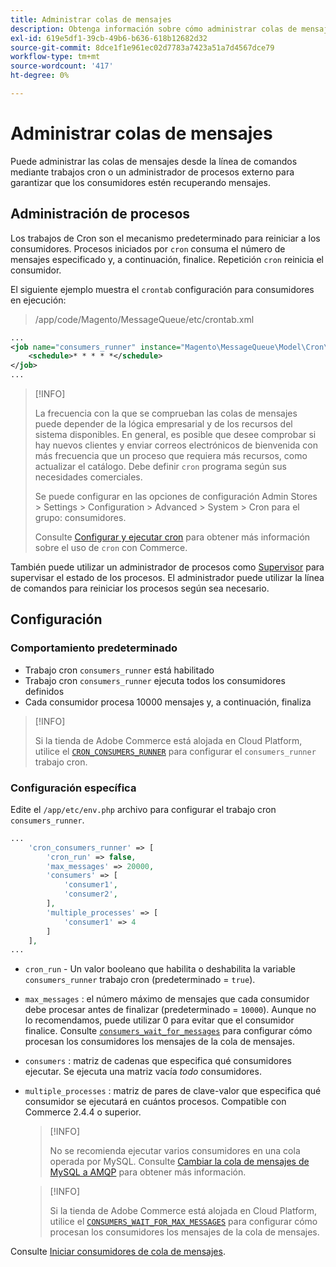 ```yaml
---
title: Administrar colas de mensajes
description: Obtenga información sobre cómo administrar colas de mensajes desde la línea de comandos para Adobe Commerce.
exl-id: 619e5df1-39cb-49b6-b636-618b12682d32
source-git-commit: 8dce1f1e961ec02d7783a7423a51a7d4567dce79
workflow-type: tm+mt
source-wordcount: '417'
ht-degree: 0%

---
```


# Administrar colas de mensajes

Puede administrar las colas de mensajes desde la línea de comandos mediante trabajos cron o un administrador de procesos externo para garantizar que los consumidores estén recuperando mensajes.

## Administración de procesos

Los trabajos de Cron son el mecanismo predeterminado para reiniciar a los consumidores. Procesos iniciados por `cron` consuma el número de mensajes especificado y, a continuación, finalice. Repetición `cron` reinicia el consumidor.

El siguiente ejemplo muestra el `crontab` configuración para consumidores en ejecución:

> /app/code/Magento/MessageQueue/etc/crontab.xml

```xml
...
<job name="consumers_runner" instance="Magento\MessageQueue\Model\Cron\ConsumersRunner" method="run">
    <schedule>* * * * *</schedule>
</job>
...
```

>[!INFO]
>
>La frecuencia con la que se comprueban las colas de mensajes puede depender de la lógica empresarial y de los recursos del sistema disponibles. En general, es posible que desee comprobar si hay nuevos clientes y enviar correos electrónicos de bienvenida con más frecuencia que un proceso que requiera más recursos, como actualizar el catálogo. Debe definir `cron` programa según sus necesidades comerciales.
>
>Se puede configurar en las opciones de configuración Admin Stores > Settings > Configuration > Advanced > System > Cron para el grupo: consumidores.
>
>Consulte [Configurar y ejecutar cron](../cli/configure-cron-jobs.md) para obtener más información sobre el uso de `cron` con Commerce.

También puede utilizar un administrador de procesos como [Supervisor](https://supervisord.readthedocs.io/en/latest/) para supervisar el estado de los procesos. El administrador puede utilizar la línea de comandos para reiniciar los procesos según sea necesario.

## Configuración

### Comportamiento predeterminado

- Trabajo cron `consumers_runner` está habilitado
- Trabajo cron `consumers_runner` ejecuta todos los consumidores definidos
- Cada consumidor procesa 10000 mensajes y, a continuación, finaliza

>[!INFO]
>
>Si la tienda de Adobe Commerce está alojada en Cloud Platform, utilice el [`CRON_CONSUMERS_RUNNER`](https://experienceleague.adobe.com/docs/commerce-cloud-service/user-guide/configure/env/stage/variables-deploy.html#cron_consumers_runner) para configurar el `consumers_runner` trabajo cron.

### Configuración específica

Edite el `/app/etc/env.php` archivo para configurar el trabajo cron `consumers_runner`.

```php
...
    'cron_consumers_runner' => [
        'cron_run' => false,
        'max_messages' => 20000,
        'consumers' => [
            'consumer1',
            'consumer2',
        ],
        'multiple_processes' => [
            'consumer1' => 4
        ]
    ],
...
```

- `cron_run` - Un valor booleano que habilita o deshabilita la variable `consumers_runner` trabajo cron (predeterminado = `true`).
- `max_messages` : el número máximo de mensajes que cada consumidor debe procesar antes de finalizar (predeterminado = `10000`). Aunque no lo recomendamos, puede utilizar 0 para evitar que el consumidor finalice. Consulte [`consumers_wait_for_messages`](../reference/config-reference-envphp.md#consumerswaitformessages) para configurar cómo procesan los consumidores los mensajes de la cola de mensajes.
- `consumers` : matriz de cadenas que especifica qué consumidores ejecutar. Se ejecuta una matriz vacía *todo* consumidores.
- `multiple_processes` : matriz de pares de clave-valor que especifica qué consumidor se ejecutará en cuántos procesos. Compatible con Commerce 2.4.4 o superior.

  >[!INFO]
  >
  >No se recomienda ejecutar varios consumidores en una cola operada por MySQL. Consulte [Cambiar la cola de mensajes de MySQL a AMQP](https://developer.adobe.com/commerce/php/development/components/message-queues/#change-message-queue-from-mysql-to-amqp) para obtener más información.

  >[!INFO]
  >
  >Si la tienda de Adobe Commerce está alojada en Cloud Platform, utilice el [`CONSUMERS_WAIT_FOR_MAX_MESSAGES`](https://experienceleague.adobe.com/docs/commerce-cloud-service/user-guide/configure/env/stage/variables-deploy.html#consumers_wait_for_max_messages) para configurar cómo procesan los consumidores los mensajes de la cola de mensajes.

Consulte [Iniciar consumidores de cola de mensajes](../cli/start-message-queues.md).
